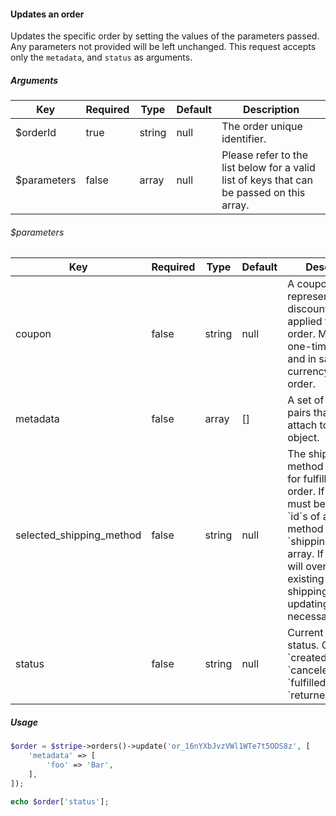 #### Updates an order

Updates the specific order by setting the values of the parameters passed. Any parameters not provided will be left unchanged. This request accepts only the `metadata`, and `status` as arguments.

##### Arguments

<table>
    <thead>
        <th>Key</th>
        <th>Required</th>
        <th>Type</th>
        <th>Default</th>
        <th>Description</th>
    </thead>
    <tbody>
        <tr>
            <td>$orderId</td>
            <td>true</td>
            <td>string</td>
            <td>null</td>
            <td>The order unique identifier.</td>
        </tr>
        <tr>
            <td>$parameters</td>
            <td>false</td>
            <td>array</td>
            <td>null</td>
            <td>Please refer to the list below for a valid list of keys that can be passed on this array.</td>
        </tr>
    </tbody>
</table>

###### $parameters

<table>
    <thead>
        <th>Key</th>
        <th>Required</th>
        <th>Type</th>
        <th>Default</th>
        <th>Description</th>
    </thead>
    <tbody>
        <tr>
            <td>coupon</td>
            <td>false</td>
            <td>string</td>
            <td>null</td>
            <td>A coupon code that represents a discount to be applied to this order. Must be one-time duration and in same currency as the order.</td>
        </tr>
        <tr>
            <td>metadata</td>
            <td>false</td>
            <td>array</td>
            <td>[]</td>
            <td>A set of key/value pairs that you can attach to a transfer object.</td>
        </tr>
        <tr>
            <td>selected_shipping_method</td>
            <td>false</td>
            <td>string</td>
            <td>null</td>
            <td>The shipping method to select for fulfilling this order. If specified, must be one of the `id`s of a shipping method in the `shipping_methods` array. If specified, will overwrite the existing selected shipping method, updating `items` as necessary.</td>
        </tr>
        <tr>
            <td>status</td>
            <td>false</td>
            <td>string</td>
            <td>null</td>
            <td>Current order status. One of `created`, `paid`, `canceled`, `fulfilled`, or `returned`.</td>
        </tr>
    </tbody>
</table>

##### Usage

```php
$order = $stripe->orders()->update('or_16nYXbJvzVWl1WTe7t5ODS8z', [
    'metadata' => [
        'foo' => 'Bar',
    ],
]);

echo $order['status'];
```
